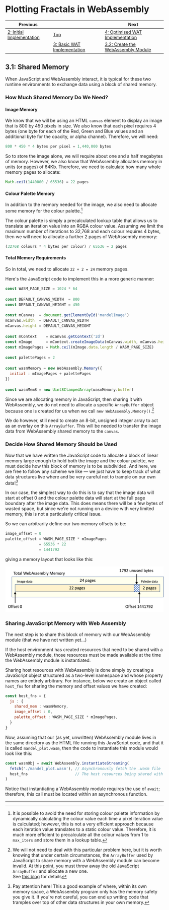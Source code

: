 # Plotting Fractals in WebAssembly

| Previous | | Next
|---|---|---
| [2: Initial Implementation](../../02%20Initial%20Implementation/) | [Top](/chriswhealy/plotting-fractals-in-webassembly) | [4: Optimised WAT Implementation](../../04%20WAT%20Optimised%20Implementation/)
| | [3: Basic WAT Implementation](../) | [3.2: Create the WebAssembly Module](../02/)

## 3.1: Shared Memory

When JavaScript and WebAssembly interact, it is typical for these two runtime environments to exchange data using a block of shared memory.


### How Much Shared Memory Do We Need?

#### Image Memory

We know that we will be using an HTML `canvas` element to display an image that is 800 by 450 pixels in size.
We also know that each pixel requires 4 bytes (one byte for each of the Red, Green and Blue values and an additional byte for the opacity, or alpha channel).
Therefore, we will need:

```javascript
800 * 450 * 4 bytes per pixel = 1,440,000 bytes
```

So to store the image alone, we will require about one and a half megabytes of memory.
However, we also know that WebAssembly allocates memory in units (or pages) of 64Kb.
Therefore, we need to calculate how many whole memory pages to allocate:

```javascript
Math.ceil(1440000 / 65536) = 22 pages
```

#### Colour Palette Memory

In addition to the memory needed for the image, we also need to allocate some memory for the colour palette.[^1]

The colour palette is simply a precalculated lookup table that allows us to translate an iteration value into an RGBA colour value.
Assuming we limit the maximum number of iterations to 32,768 and each colour requires 4 bytes, then we will need to allocate a further 2 pages of WebAssembly memory:

```javascript
(32768 colours * 4 bytes per colour) / 65536 = 2 pages
```

#### Total Memory Requirements

So in total, we need to allocate `22 + 2 = 24` memory pages.

Here's the JavaScript code to implement this in a more generic manner:

```javascript
const WASM_PAGE_SIZE = 1024 * 64

const DEFAULT_CANVAS_WIDTH  = 800
const DEFAULT_CANVAS_HEIGHT = 450

const mCanvas  = document.getElementById('mandelImage')
mCanvas.width  = DEFAULT_CANVAS_WIDTH
mCanvas.height = DEFAULT_CANVAS_HEIGHT

const mContext    = mCanvas.getContext('2d')
const mImage      = mContext.createImageData(mCanvas.width, mCanvas.height)
const mImagePages = Math.ceil(mImage.data.length / WASM_PAGE_SIZE)

const palettePages = 2

const wasmMemory = new WebAssembly.Memory({
  initial : mImagePages + palettePages
})

const wasmMem8 = new Uint8ClampedArray(wasmMemory.buffer)
```

Since we are allocating memory in JavaScript, then sharing it with WebAssembly, we do not need to allocate a specific `ArrayBuffer` object because one is created for us when we call `new WebAssembly.Memory()`.[^2]

We do however, still need to create an 8-bit, unsigned integer array to act as an overlay on this `ArrayBuffer`.
This will be needed to transfer the image data from WebAssembly shared memory to the `canvas`.

### Decide How Shared Memory Should be Used

Now that we have written the JavaScript code to allocate a block of linear memory large enough to hold both the image and the colour palette, we must decide how this block of memory is to be subdivided.
And here, we are free to follow any scheme we like &mdash; we just have to keep track of what data structures live where and be very careful not to trample on our own data![^3]

In our case, the simplest way to do this is to say that the image data will start at offset 0 and the colour palette data will start at the full page boundary after the image data.
This does means there will be a few bytes of wasted space, but since we're not running on a device with very limited memory, this is not a particularly critical issue.

So we can arbitrarily define our two memory offsets to be:

```javascript
image_offset = 0
palette_offset = WASM_PAGE_SIZE * mImagePages
               = 65536 * 22
               = 1441792
```

giving a memory layout that looks like this:

![Memory Layout](/assets/chriswhealy/Memory%20Layout.png)

### Sharing JavaScript Memory with Web Assembly

The next step is to share this block of memory with our WebAssembly module (that we have not written yet...)

If the host environment has created resources that need to be shared with a WebAssembly module, those resources must be made available at the time the WebAssembly module is instantiated.

Sharing host resources with WebAssembly is done simply by creating a JavaScript object structured as a two-level namespace and whose property names are entirely arbitrary.
For instance, below we create an object called `host_fns` for sharing the memory and offset values we have created:

```javascript
const host_fns = {
  js : {
    shared_mem : wasmMemory,
    image_offset : 0,
    palette_offset : WASM_PAGE_SIZE * mImagePages,
  }
}
```

Now, assuming that our (as yet, unwritten) WebAssembly module lives in the same directory as the HTML file running this JavaScript code, and that it is called `mandel_plot.wasm`, then the code to instantiate this module would look like this:

```javascript
const wasmObj = await WebAssembly.instantiateStreaming(
  fetch('./mandel_plot.wasm'), // Asynchronously fetch the .wasm file
  host_fns                     // The host resources being shared with this module instance
)
```

Notice that instantiating a WebAssembly module requires the use of `await`; therefore, this call must be located within an asynchronous function.

---

[^1]: It is possible to avoid the need for storing colour palette information by dynamically calculating the colour value each time a pixel iteration value is calculated; however, this is not a very efficient approach because each iteration value translates to a static colour value.  Therefore, it is much more efficient to precalculate all the colour values from 1 to `max_iters` and store them in a lookup table.
[^2]: We will not need to deal with this particular problem here, but it is worth knowing that under certain circumstances, the `ArrayBuffer` used by JavaScript to share memory with a WebAssembly module can become invalid.  At this point, you must throw away the old JavaScript `ArrayBuffer` and allocate a new one.<br>See [this blog](https://awesome.red-badger.com/chriswhealy/memory-grow-and-arraybuffers) for details
[^3]: Pay attention here!  This a good example of where, within its own memory space, a WebAssembly program only has the memory safety you give it.  If you're not careful, you can end up writing code that tramples over top of other data structures in your own memory.
